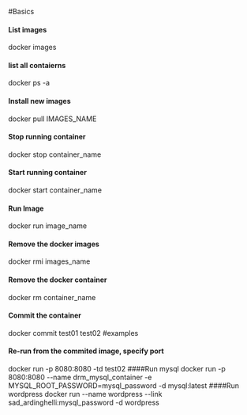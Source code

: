 #Basics
#### List images
docker images
#### list all contaierns
docker ps -a
#### Install new images
docker pull IMAGES_NAME
#### Stop running container
docker stop container_name
#### Start running container
docker start container_name
#### Run Image
docker run image_name
#### Remove the docker images
docker rmi images_name
#### Remove the docker container
docker rm container_name
#### Commit the container
docker commit test01 test02
#examples
#### Re-run from the commited image, specify port
docker run -p 8080:8080 -td test02
####Run mysql 
docker run -p 8080:8080 --name drm_mysql_container -e MYSQL_ROOT_PASSWORD=mysql_password -d mysql:latest
####Run wordpress
docker run --name wordpress --link sad_ardinghelli:mysql_password -d wordpress